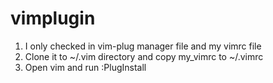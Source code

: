 # vimplugin
1) I only checked in vim-plug manager file and my vimrc file
2) Clone it to ~/.vim directory and copy my_vimrc to ~/.vimrc
3) Open vim and run :PlugInstall
